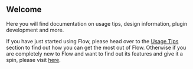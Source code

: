 ## Welcome

Here you will find documentation on usage tips, design information, plugin development and more.

If you have just started using Flow, please head over to the [Usage Tips](/usage-tips.md) section to find out how you can get the most out of Flow. Otherwise if you are completely new to Flow and want to find out its features and give it a spin, please visit [here](https://github.com/Flow-Launcher/Flow.Launcher/#features).
